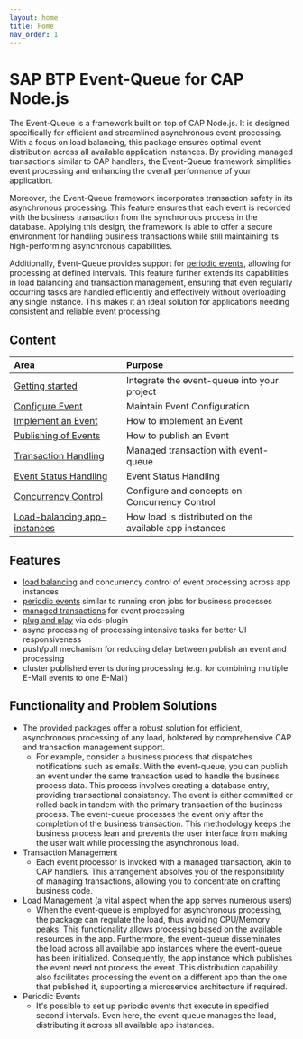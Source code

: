 ```yaml
---
layout: home
title: Home
nav_order: 1
---
```


# SAP BTP Event-Queue for CAP Node.js

The Event-Queue is a framework built on top of CAP Node.js. It is designed specifically for efficient and
streamlined asynchronous event processing. With a focus on load balancing, this package ensures optimal
event distribution across all available application instances. By providing managed transactions similar to CAP
handlers, the Event-Queue framework simplifies event processing and enhancing the overall performance of your application.

Moreover, the Event-Queue framework incorporates transaction safety in its asynchronous processing. This feature ensures
that each event is recorded with the business transaction from the synchronous process in the database. Applying this
design, the framework is able to offer a secure environment for handling business transactions while still maintaining
its high-performing asynchronous capabilities.

Additionally, Event-Queue provides support for [periodic events](/event-queue/configure-event/#periodic-events), 
allowing for processing at defined intervals. This feature further extends its capabilities in load balancing and
transaction management, ensuring that even regularly occurring tasks are handled efficiently and effectively without
overloading any single instance. This makes it an ideal solution for applications needing consistent and reliable event
processing.

## Content

| Area                                         | Purpose                                                |
|:---------------------------------------------|:-------------------------------------------------------|
| [Getting started](setup)                     | Integrate the event-queue into your project            |
| [Configure Event](configure-event)           | Maintain Event Configuration                           |
| [Implement an Event](implement-event)        | How to implement an Event                              |
| [Publishing of Events](publish-event)        | How to publish an Event                                |
| [Transaction Handling](transaction-handling) | Managed transaction with event-queue                   |
| [Event Status Handling](status-handling)     | Event Status Handling                                  |
| [Concurrency Control](setup)                 | Configure and concepts on Concurrency Control          |
| [Load-balancing app-instances](setup)        | How load is distributed on the available app instances |

## Features

- [load balancing](/event-queue/load-balancing) and concurrency control of event processing across app instances
- [periodic events](/event-queue/configure-event/#periodic-events) similar to running cron jobs for business processes
- [managed transactions](/event-queue/transaction-handling) for event processing
- [plug and play](setup) via cds-plugin
- async processing of processing intensive tasks for better UI responsiveness
- push/pull mechanism for reducing delay between publish an event and processing
- cluster published events during processing (e.g. for combining multiple E-Mail events to one E-Mail)

## Functionality and Problem Solutions

- The provided packages offer a robust solution for efficient, asynchronous processing of any load, bolstered by
  comprehensive CAP and transaction management support.
    - For example, consider a business process that dispatches notifications such as emails. With the event-queue, you
      can publish an event under the same transaction used to handle the business process data. This process involves
      creating a database entry, providing transactional consistency. The event is either committed or rolled back in
      tandem with the primary transaction of the business process. The event-queue processes the event only after the
      completion of the business transaction. This methodology keeps the business process lean and prevents the user
      interface from making the user wait while processing the asynchronous load.
- Transaction Management
    - Each event processor is invoked with a managed transaction, akin to CAP handlers. This arrangement absolves you of
      the responsibility of managing transactions, allowing you to concentrate on crafting business code.
- Load Management (a vital aspect when the app serves numerous users)
    - When the event-queue is employed for asynchronous processing, the package can regulate the load, thus avoiding
      CPU/Memory peaks. This functionality allows processing based on the available resources in the app. Furthermore,
      the event-queue disseminates the load across all available app instances where the event-queue has been
      initialized. Consequently, the app instance which publishes the event need not process the event. This
      distribution capability also facilitates processing the event on a different app than the one that published it,
      supporting a microservice architecture if required.
- Periodic Events
    - It's possible to set up periodic events that execute in specified second intervals. Even here, the event-queue
      manages the load, distributing it across all available app instances.
